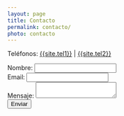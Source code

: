 ```yaml
---
layout: page
title: Contacto
permalink: contacto/
photo: contacto
---
```


<section class="cards">
<div class="halfcard">
<p>Teléfonos: <a href="tel:{{ site.tel1}}"> {{site.tel1}}</a> | <a href="tel:{{ site.tel2}}">{{site.tel2}}</a></p>

<form action="https://formspree.io/{{ site.email }}" method="POST">
    <label for="name">Nombre:</label>
      <input type="text" name="name"><br>
    <label for="name">Email:</label>
      <input type="email" name="_replyto"><br>
    <label for="message">Mensaje:</label>
      <textarea type="text" name="message"></textarea><br>
    <input class="submitbutton" type="submit" value="Enviar">
</form>

</div>
<div class="halfcard">
<div id="map"></div>
</div>
</section>

<script src="{{site.baseurl}}js/map.js"></script>

<script async defer
    src="https://maps.googleapis.com/maps/api/js?key=AIzaSyCLQc8Mu-fjVVgkBV77SKMaYiGJV0jaRQw&callback=initMap">
</script>
